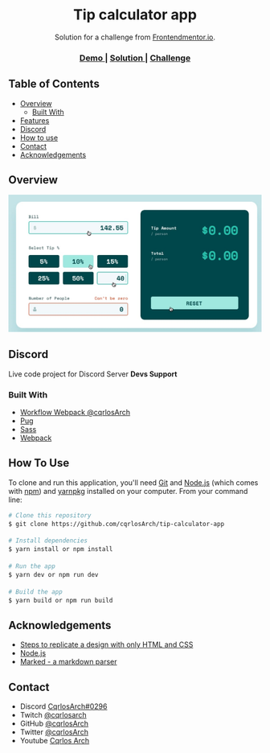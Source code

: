 <!-- Please update value in the {}  -->

<h1 align="center">Tip calculator app</h1>

<div align="center">
   Solution for a challenge from  <a href="http://frontendmentor.io" target="_blank">Frontendmentor.io</a>.
</div>

<div align="center">
  <h3>
    <a href="https://tip-calculator-app-three.vercel.app/">
      Demo
    </a>
    <span> | </span>
    <a href="https://www.frontendmentor.io/solutions/tip-calculator-app-using-vanilla-js-pug-and-sass-Nt7PtsIME">
      Solution
    </a>
    <span> | </span>
    <a href="https://www.frontendmentor.io/challenges/tip-calculator-app-ugJNGbJUX">
      Challenge
    </a>
  </h3>
</div>

<!-- TABLE OF CONTENTS -->

## Table of Contents

- [Overview](#overview)
  - [Built With](#built-with)
- [Features](#features)
- [Discord](#discord)
- [How to use](#how-to-use)
- [Contact](#contact)
- [Acknowledgements](#acknowledgements)

<!-- OVERVIEW -->

## Overview


<p align="center">
  <img src="screenshot.png">
</p>

## Discord

Live code project for Discord Server **Devs Support**

### Built With

<!-- This section should list any major frameworks that you built your project using. Here are a few examples.-->

- [Workflow Webpack @cqrlosArch](https://github.com/cqrlosArch/webpack-workflow-2021)
- [Pug](https://pugjs.org/api/getting-started.html)
- [Sass](https://sass-lang.com/)
- [Webpack](https://webpack.js.org/)

## How To Use

To clone and run this application, you'll need [Git](https://git-scm.com) and [Node.js](https://nodejs.org/en/download/) (which comes with [npm](http://npmjs.com)) and [yarnpkg](https://yarnpkg.com/) installed on your computer. From your command line:

```bash
# Clone this repository
$ git clone https://github.com/cqrlosArch/tip-calculator-app

# Install dependencies
$ yarn install or npm install

# Run the app
$ yarn dev or npm run dev

# Build the app
$ yarn build or npm run build
```

## Acknowledgements

<!-- This section should list any articles or add-ons/plugins that helps you to complete the project. This is optional but it will help you in the future. For exmpale -->

- [Steps to replicate a design with only HTML and CSS](https://www.frontendmentor.io/challenges/tip-calculator-app-ugJNGbJUX)
- [Node.js](https://nodejs.org/)
- [Marked - a markdown parser](https://github.com/chjj/marked)

## Contact

- Discord [CqrlosArch#0296](https://discord.com/)
- Twitch [@cqrlosarch](https://www.twitch.tv/cqrlosarch/about)
- GitHub [@cqrlosArch](https://github.com/cqrlosArch)
- Twitter [@cqrlosArch](https://twitter.com/cqrlosArch)
- Youtube [Cqrlos Arch](https://www.youtube.com/channel/UCV8eaXiCFXUN5Rkpc42G3ZQ)